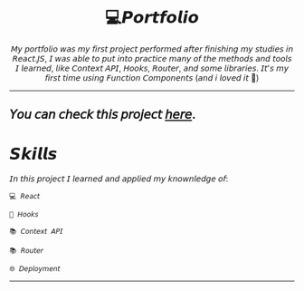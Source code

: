 <h1 align="center"> 💻𝙋𝙤𝙧𝙩𝙛𝙤𝙡𝙞𝙤 </h1>

<p  align="center">𝘔𝘺 𝘱𝘰𝘳𝘵𝘧𝘰𝘭𝘪𝘰 𝘸𝘢𝘴 𝘮𝘺 𝘧𝘪𝘳𝘴𝘵 𝘱𝘳𝘰𝘫𝘦𝘤𝘵 𝘱𝘦𝘳𝘧𝘰𝘳𝘮𝘦𝘥 𝘢𝘧𝘵𝘦𝘳 𝘧𝘪𝘯𝘪𝘴𝘩𝘪𝘯𝘨 𝘮𝘺 𝘴𝘵𝘶𝘥𝘪𝘦𝘴 𝘪𝘯 𝘙𝘦𝘢𝘤𝘵.𝘑𝘚, 𝘐 𝘸𝘢𝘴 𝘢𝘣𝘭𝘦 𝘵𝘰 𝘱𝘶𝘵 𝘪𝘯𝘵𝘰 𝘱𝘳𝘢𝘤𝘵𝘪𝘤𝘦 𝘮𝘢𝘯𝘺 𝘰𝘧 𝘵𝘩𝘦 𝘮𝘦𝘵𝘩𝘰𝘥𝘴 𝘢𝘯𝘥 𝘵𝘰𝘰𝘭𝘴 𝘐 𝘭𝘦𝘢𝘳𝘯𝘦𝘥, 𝘭𝘪𝘬𝘦 𝘊𝘰𝘯𝘵𝘦𝘹𝘵 𝘈𝘗𝘐, 𝘏𝘰𝘰𝘬𝘴, 𝘙𝘰𝘶𝘵𝘦𝘳, 𝘢𝘯𝘥 𝘴𝘰𝘮𝘦 𝘭𝘪𝘣𝘳𝘢𝘳𝘪𝘦𝘴. 𝘐𝘵'𝘴 𝘮𝘺 𝘧𝘪𝘳𝘴𝘵 𝘵𝘪𝘮𝘦 𝘶𝘴𝘪𝘯𝘨 𝘍𝘶𝘯𝘤𝘵𝘪𝘰𝘯 𝘊𝘰𝘮𝘱𝘰𝘯𝘦𝘯𝘵𝘴 (𝘢𝘯𝘥 𝘪 𝘭𝘰𝘷𝘦𝘥 𝘪𝘵 🤩) </p>

---

## 𝘠𝘰𝘶 𝘤𝘢𝘯 𝘤𝘩𝘦𝘤𝘬 𝘵𝘩𝘪𝘴 𝘱𝘳𝘰𝘫𝘦𝘤𝘵 [𝘩𝘦𝘳𝘦](https://terenciomartins.netlify.app/).


# 𝙎𝙠𝙞𝙡𝙡𝙨
𝘐𝘯 𝘵𝘩𝘪𝘴 𝘱𝘳𝘰𝘫𝘦𝘤𝘵 𝘐 𝘭𝘦𝘢𝘳𝘯𝘦𝘥 𝘢𝘯𝘥 𝘢𝘱𝘱𝘭𝘪𝘦𝘥 𝘮𝘺 𝘬𝘯𝘰𝘸𝘯𝘭𝘦𝘥𝘨𝘦 𝘰𝘧:

    💻 𝘙𝘦𝘢𝘤𝘵 
    
    🔨 𝘏𝘰𝘰𝘬𝘴

    📚 𝘊𝘰𝘯𝘵𝘦𝘹𝘵 𝘈𝘗𝘐

    📚 𝘙𝘰𝘶𝘵𝘦𝘳

    🌐 𝘋𝘦𝘱𝘭𝘰𝘺𝘮𝘦𝘯𝘵

---

<br>
<br>
